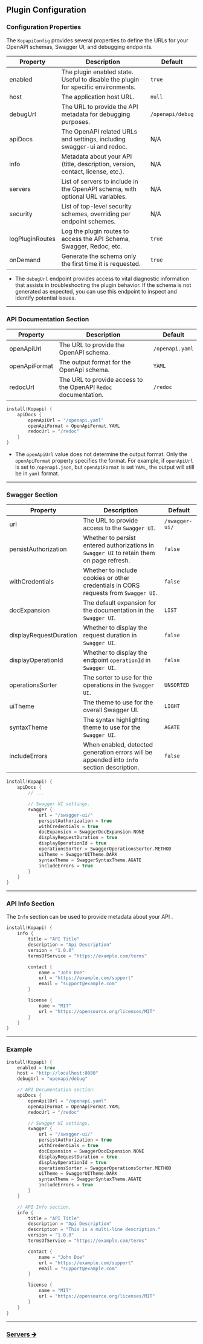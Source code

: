 ## Plugin Configuration

### Configuration Properties

The `KopapiConfig` provides several properties to define the URLs for your OpenAPI schemas, Swagger UI, and debugging endpoints.

| Property        | Description                                                                           | Default          |
|-----------------|---------------------------------------------------------------------------------------|------------------|
| enabled         | The plugin enabled state.<br/>Useful to disable the plugin for specific environments. | `true`           |
| host            | The application host URL.                                                             | `null`           |
| debugUrl        | The URL to provide the API metadata for debugging purposes.                           | `/openapi/debug` |
| apiDocs         | The OpenAPI related URLs and settings, including swagger-ui and redoc.                | N/A              |
| info            | Metadata about your API (title, description, version, contact, license, etc.).        | N/A              |
| servers         | List of servers to include in the OpenAPI schema, with optional URL variables.        | N/A              |
| security        | List of top-level security schemes, overriding per endpoint schemes.                  | N/A              |
| logPluginRoutes | Log the plugin routes to access the API Schema, Swagger, Redoc, etc.                  | `true`           |
| onDemand        | Generate the schema only the first time it is requested.                              | `true`           |

- The `debugUrl` endpoint provides access to vital diagnostic information that assists in troubleshooting the plugin behavior.
  If the schema is not generated as expected, you can use this endpoint to inspect and identify potential issues.

---

### API Documentation Section

| Property      | Description                                                     | Default         |
|---------------|-----------------------------------------------------------------|-----------------|
| openApiUrl    | The URL to provide the OpenAPI schema.                          | `/openapi.yaml` |
| openApiFormat | The output format for the OpenApi schema.                       | `YAML`          |
| redocUrl      | The URL to provide access to the OpenAPI `Redoc` documentation. | `/redoc`        |

```kotlin
install(Kopapi) {
    apiDocs {
        openApiUrl = "/openapi.yaml"
        openApiFormat = OpenApiFormat.YAML
        redocUrl = "/redoc"
    }
}
```

- The `openApiUrl` value does not determine the output format. Only the `openApiFormat` property specifies the format.
  For example, if `openApiUrl` is set to `/openapi.json`, but `openApiFormat` is set `YAML`, the output will still be in `yaml` format.

---

### Swagger Section

| Property               | Description                                                                                | Default        |
|------------------------|--------------------------------------------------------------------------------------------|----------------|
| url                    | The URL to provide access to the `Swagger UI`.                                             | `/swagger-ui/` |
| persistAuthorization   | Whether to persist entered authorizations in `Swagger UI` to retain them on page refresh.  | `false`        |
| withCredentials        | Whether to include cookies or other credentials in CORS requests from `Swagger UI`.        | `false`        |
| docExpansion           | The default expansion for the documentation in the `Swagger UI`.                           | `LIST`         |
| displayRequestDuration | Whether to display the request duration in `Swagger UI`.                                   | `false`        |
| displayOperationId     | Whether to display the endpoint `operationId` in `Swagger UI`.                             | `false`        |
| operationsSorter       | The sorter to use for the operations in the `Swagger UI`.                                  | `UNSORTED`     |
| uiTheme                | The theme to use for the overall Swagger UI.                                               | `LIGHT`        |
| syntaxTheme            | The syntax highlighting theme to use for the `Swagger UI`.                                 | `AGATE`        |
| includeErrors          | When enabled, detected generation errors will be appended into `info` section description. | `false`        |

```kotlin
install(Kopapi) {
    apiDocs {
        // ...

        // Swagger UI settings.
        swagger {
            url = "/swagger-ui/"
            persistAuthorization = true
            withCredentials = true
            docExpansion = SwaggerDocExpansion.NONE
            displayRequestDuration = true
            displayOperationId = true
            operationsSorter = SwaggerOperationsSorter.METHOD
            uiTheme = SwaggerUITheme.DARK
            syntaxTheme = SwaggerSyntaxTheme.AGATE
            includeErrors = true
        }
    }
}
```

---

### API Info Section

The `Info` section can be used to provide metadata about your API .

```kotlin
install(Kopapi) {
    info {
        title = "API Title"
        description = "Api Description"
        version = "1.0.0"
        termsOfService = "https://example.com/terms"

        contact {
            name = "John Doe"
            url = "https://example.com/support"
            email = "support@example.com"
        }

        license {
            name = "MIT"
            url = "https://opensource.org/licenses/MIT"
        }
    }
}
```

---

### Example

```kotlin
install(Kopapi) {
    enabled = true
    host = "http://localhost:8080"
    debugUrl = "openapi/debug"

    // API Documentation section.
    apiDocs {
        openApilUrl = "/openapi.yaml"
        openApiFormat = OpenApiFormat.YAML
        redocUrl = "/redoc"

        // Swagger UI settings.
        swagger {
            url = "/swagger-ui/"
            persistAuthorization = true
            withCredentials = true
            docExpansion = SwaggerDocExpansion.NONE
            displayRequestDuration = true
            displayOperationId = true
            operationsSorter = SwaggerOperationsSorter.METHOD
            uiTheme = SwaggerUITheme.DARK
            syntaxTheme = SwaggerSyntaxTheme.AGATE
            includeErrors = true
        }
    }

    // API Info section.
    info {
        title = "API Title"
        description = "Api Description"
        description = "This is a multi-line description."
        version = "1.0.0"
        termsOfService = "https://example.com/terms"

        contact {
            name = "John Doe"
            url = "https://example.com/support"
            email = "support@example.com"
        }

        license {
            name = "MIT"
            url = "https://opensource.org/licenses/MIT"
        }
    }
}
```

--- 

### [Servers 🡲](02-servers.md)
